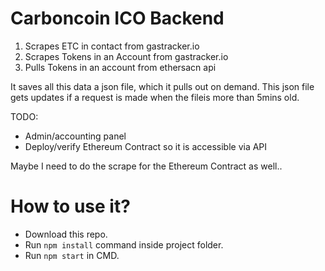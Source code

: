 # Carboncoin ICO Backend

1. Scrapes ETC in contact from gastracker.io
1. Scrapes Tokens in an Account from gastracker.io
1. Pulls Tokens in an account from ethersacn api

It saves all this data a json file, which it pulls out on demand. This json file gets updates if a request is made when the fileis more than 5mins old.

TODO: 
- Admin/accounting panel
- Deploy/verify Ethereum Contract so it is accessible via API

Maybe I need to do the scrape for the Ethereum Contract as well..

# How to use it?

* Download this repo.
* Run `npm install` command inside project folder.
* Run `npm start` in CMD.
